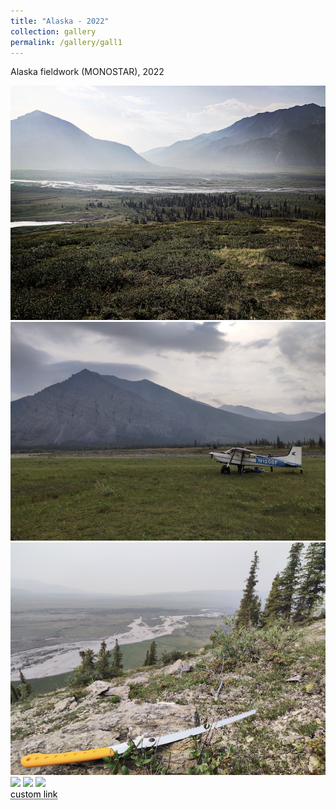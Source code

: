 ```yaml
---
title: "Alaska - 2022"
collection: gallery
permalink: /gallery/gall1
---
```

Alaska fieldwork (MONOSTAR), 2022
<html>
   <img src="/images/ak1.png"  heigth="200">
   <img src="/images/ak2.png">
   <img src="/images/ak3.png">
   <br><img src="images/image-004.jpg">
   <img src="images/image-005.jpg">
   <img src="images/image-006.jpg">
   <br><a href="https://www.google.com/" style="color: black; text-decoration: underline;text-decoration-style: dotted;">custom link</a>
</html>
